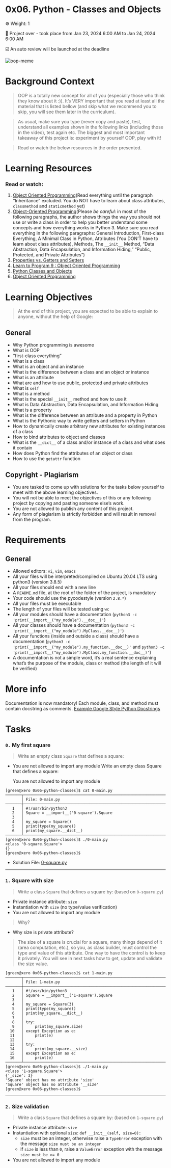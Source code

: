 # 0x06. Python - Classes and Objects

:gear: Weight: 1

:calendar: Project over - took place from Jan 23, 2024 6:00 AM to Jan 24, 2024 6:00 AM

:ballot_box_with_check: An auto review will be launched at the deadline

![oop-meme](../memes/oop-meme.jpg)

# Background Context
> OOP is a totally new concept for all of you (especially those who think they know about it :)). It’s VERY important that you read at least all the material that is listed bellow (and skip what we recommend you to skip, you will see them later in the curriculum).

> As usual, make sure you type (never copy and paste), test, understand all examples shown in the following links (including those in the video), test again etc. The biggest and most important takeaway of this project is: experiment by yourself OOP, play with it!

> Read or watch the below resources in the order presented.

# Learning Resources
### Read or watch:
1. [Object Oriented Programming](https://python.swaroopch.com/oop.html)(Read everything until the paragraph “Inheritance” excluded. You do NOT have to learn about class attributes, `classmethod` and `staticmethod` yet)
1. [Object-Oriented Programming](https://python-course.eu/oop/object-oriented-programming.php)(Please *be careful*: in most of the following paragraphs, the author shows things the way you should not use or write a class in order to help you better understand some concepts and how everything works in Python 3. Make sure you read everything in the following paragraphs: General Introduction, First-class Everything, A Minimal Class in Python, Attributes (You DON’T have to learn about class attributes), Methods, The `__init__` Method, “Data Abstraction, Data Encapsulation, and Information Hiding,” “Public, Protected, and Private Attributes”)
1. [Properties vs. Getters and Setters](https://python-course.eu/oop/properties-vs-getters-and-setters.php)
1. [Learn to Program 9 : Object Oriented Programming](https://www.youtube.com/watch?v=1AGyBuVCTeE&)
1. [Python Classes and Objects](https://www.youtube.com/watch?v=apACNr7DC_s)
1. [Object Oriented Programming](https://www.youtube.com/watch?v=-DP1i2ZU9gk)

# Learning Objectives
> At the end of this project, you are expected to be able to explain to anyone, without the help of Google:

## General
- Why Python programming is awesome
- What is OOP
- “first-class everything”
- What is a class
- What is an object and an instance
- What is the difference between a class and an object or instance
- What is an attribute
- What are and how to use public, protected and private attributes
- What is `self`
- What is a method
- What is the special `__init__` method and how to use it
- What is Data Abstraction, Data Encapsulation, and Information Hiding
- What is a property
- What is the difference between an attribute and a property in Python
- What is the Pythonic way to write getters and setters in Python
- How to dynamically create arbitrary new attributes for existing instances of a class
- How to bind attributes to object and classes
- What is the `__dict__` of a class and/or instance of a class and what does it contain
- How does Python find the attributes of an object or class
- How to use the `getattr` function

## Copyright - Plagiarism
- You are tasked to come up with solutions for the tasks below yourself to meet with the above learning objectives.
- You will not be able to meet the objectives of this or any following project by copying and pasting someone else’s work.
- You are not allowed to publish any content of this project.
- Any form of plagiarism is strictly forbidden and will result in removal from the program.

# Requirements
## General
- Allowed editors: `vi`, `vim`, `emacs`
- All your files will be interpreted/compiled on Ubuntu 20.04 LTS using python3 (version 3.8.5)
- All your files should end with a new line
- A `README.md` file, at the root of the folder of the project, is mandatory
- Your code should use the pycodestyle (version `2.8.*`)
- All your files must be executable
- The length of your files will be tested using `wc`
- All your modules should have a documentation (`python3 -c 'print(__import__("my_module").__doc__)'`)
- All your classes should have a documentation (`python3 -c 'print(__import__("my_module").MyClass.__doc__)'`)
- All your functions (inside and outside a class) should have a documentation (`python3 -c 'print(__import__("my_module").my_function.__doc__)'` and `python3 -c 'print(__import__("my_module").MyClass.my_function.__doc__)'`)
- A documentation is not a simple word, it’s a real sentence explaining what’s the purpose of the module, class or method (the length of it will be verified)

# More info
Documentation is now mandatory! Each module, class, and method must contain docstring as comments. [Example Google Style Python Docstrings](https://sphinxcontrib-napoleon.readthedocs.io/en/latest/example_google.html)

# Tasks

### `0.` My first square 
> Write an empty class `Square` that defines a square:
- You are not allowed to import any module
Write an empty class Square that defines a square:

    You are not allowed to import any module
```
[green@xero 0x06-python-classes]$ cat 0-main.py 
───────┬─────────────────────────────────────────────────────────────────────────────────────
       │ File: 0-main.py
───────┼─────────────────────────────────────────────────────────────────────────────────────
   1   │ #!/usr/bin/python3
   2   │ Square = __import__('0-square').Square
   3   │ 
   4   │ my_square = Square()
   5   │ print(type(my_square))
   6   │ print(my_square.__dict__)
───────┴─────────────────────────────────────────────────────────────────────────────────────
[green@xero 0x06-python-classes]$ ./0-main.py 
<class '0-square.Square'>
{}
[green@xero 0x06-python-classes]$ 
```
- Solution File: [0-square.py](./0-main.py)

<hr>

### `1.` Square with size
> Write a class `Square` that defines a square by: (based on `0-square.py`)
- Private instance attribute: `size`
- Instantiation with `size` (no type/value verification)
- You are not allowed to import any module

> Why?

- Why size is private attribute?

> The size of a square is crucial for a square, many things depend of it (area computation, etc.), so you, as class builder, must control the type and value of this attribute. One way to have the control is to keep it privately. You will see in next tasks how to get, update and validate the size value.
```
[green@xero 0x06-python-classes]$ cat 1-main.py 
───────┬─────────────────────────────────────────────────────────────────────────────────────
       │ File: 1-main.py
───────┼─────────────────────────────────────────────────────────────────────────────────────
   1   │ #!/usr/bin/python3
   2   │ Square = __import__('1-square').Square
   3   │ 
   4   │ my_square = Square(3)
   5   │ print(type(my_square))
   6   │ print(my_square.__dict__)
   7   │ 
   8   │ try:
   9   │     print(my_square.size)
  10   │ except Exception as e:
  11   │     print(e)
  12   │ 
  13   │ try:
  14   │     print(my_square.__size)
  15   │ except Exception as e:
  16   │     print(e)
───────┴─────────────────────────────────────────────────────────────────────────────────────
[green@xero 0x06-python-classes]$ ./1-main.py
<class '1-square.Square'>
{'_size': 3}
'Square' object has no attribute 'size'
'Square' object has no attribute '__size'
[green@xero 0x06-python-classes]$ 
```
<hr>

### `2.` Size validation 
> Write a class `Square` that defines a square by: (based on `1-square.py`)
- Private instance attribute: `size`
- Instantiation with optional `size`: `def __init__(self, size=0):`
  - `size` must be an integer, otherwise raise a `TypeError` exception with the message `size must be an integer`
  - if `size` is less than `0`, raise a `ValueError` exception with the message `size must be >= 0`
- You are not allowed to import any module
```

```